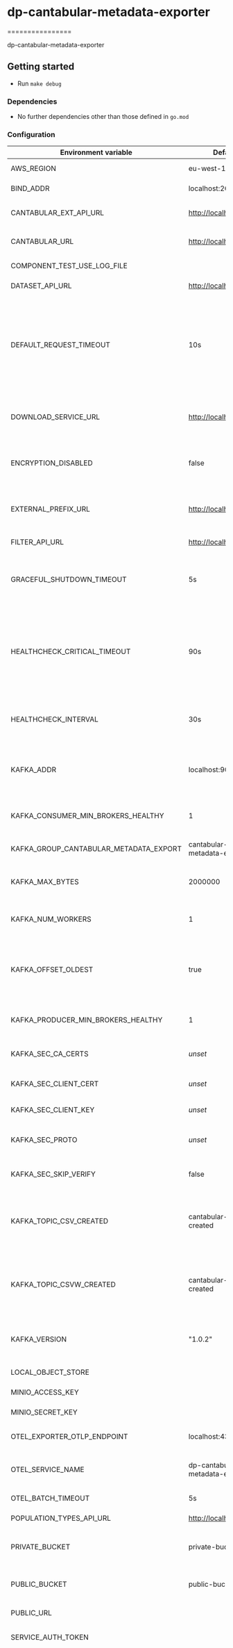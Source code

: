 # dp-cantabular-metadata-exporter

================

dp-cantabular-metadata-exporter

## Getting started

- Run `make debug`

### Dependencies

- No further dependencies other than those defined in `go.mod`

### Configuration

| Environment variable                   | Default                            | Description                                                                                                                                                                             |
| -------------------------------------- | ---------------------------------- | --------------------------------------------------------------------------------------------------------------------------------------------------------------------------------------- |
| AWS_REGION                             | eu-west-1                          | The AWS region to use                                                                                                                                                                   |
| BIND_ADDR                              | localhost:26700                    | The host and port to bind to                                                                                                                                                            |
| CANTABULAR_EXT_API_URL                 | <http://localhost:8492>            | The Cantabular API extension URL                                                                                                                                                        |
| CANTABULAR_URL                         | <http://localhost:8491>            | The Cantabular server URL                                                                                                                                                               |
| COMPONENT_TEST_USE_LOG_FILE            |                                    | Used during feature tests                                                                                                                                                               |
| DATASET_API_URL                        | <http://localhost:22000>           | The Dataset API URL                                                                                                                                                                     |
| DEFAULT_REQUEST_TIMEOUT                | 10s                                | Default timeout for graphQL queries against Cantabular API extension and HTTP requests for the Cantabular Client only                                                                   |
| DOWNLOAD_SERVICE_URL                   | <http://localhost:23600>           | The Download Service URL, only used to generate download links                                                                                                                          |
| ENCRYPTION_DISABLED                    | false                              | Flag to enable/disable encryption for un-published files                                                                                                                                |
| EXTERNAL_PREFIX_URL                    | <http://localhost:22000>           | The string used to add environment prefixes to URL's                                                                                                                                    |
| FILTER_API_URL                         | <http://localhost:22100>           | The Fiilter API URL                                                                                                                                                                     |
| GRACEFUL_SHUTDOWN_TIMEOUT              | 5s                                 | The graceful shutdown timeout in seconds (`time.Duration` format)                                                                                                                       |
| HEALTHCHECK_CRITICAL_TIMEOUT           | 90s                                | Time to wait until an unhealthy dependent propagates its state to make this app unhealthy (`time.Duration` format)                                                                      |
| HEALTHCHECK_INTERVAL                   | 30s                                | Time between self-healthchecks (`time.Duration` format)                                                                                                                                 |
| KAFKA_ADDR                             | localhost:9092                     | The kafka broker addresses (can be comma separated)                                                                                                                                     |
| KAFKA_CONSUMER_MIN_BROKERS_HEALTHY     | 1                                  | the minimum number of healthy brokers                                                                                                                                                   |
| KAFKA_GROUP_CANTABULAR_METADATA_EXPORT | cantabular-metadata-export         | The cantabular metadata export group                                                                                                                                                    |
| KAFKA_MAX_BYTES                        | 2000000                            | the maximum number of bytes per kafka message                                                                                                                                           |
| KAFKA_NUM_WORKERS                      | 1                                  | The maximum number of parallel kafka consumers                                                                                                                                          |
| KAFKA_OFFSET_OLDEST                    | true                               | Start processing Kafka messages in order from the oldest in the queue                                                                                                                   |
| KAFKA_PRODUCER_MIN_BROKERS_HEALTHY     | 1                                  | The minimum number of healthy brokers                                                                                                                                                   |
| KAFKA_SEC_CA_CERTS                     | _unset_                            | CA cert chain for the server cert [^1]                                                                                                                                                  |
| KAFKA_SEC_CLIENT_CERT                  | _unset_                            | PEM for the client certificate [^1]                                                                                                                                                     |
| KAFKA_SEC_CLIENT_KEY                   | _unset_                            | PEM for the client key [^1]                                                                                                                                                             |
| KAFKA_SEC_PROTO                        | _unset_                            | if set to `TLS`, kafka connections will use TLS [^1]                                                                                                                                    |
| KAFKA_SEC_SKIP_VERIFY                  | false                              | ignores server certificate issues if `true` [^1]                                                                                                                                        |
| KAFKA_TOPIC_CSV_CREATED                | cantabular-csv-created             | The name of the topic that is produced after a CSV file has been successfully generated                                                                                                 |
| KAFKA_TOPIC_CSVW_CREATED               | cantabular-csvw-created            | The name of the topic that is produced after a CSVW file has been successfully generated                                                                                                |
| KAFKA_VERSION                          | "1.0.2"                            | The kafka version that this service expects to connect to                                                                                                                               |
| LOCAL_OBJECT_STORE                     |                                    | Used during feature tests                                                                                                                                                               |
| MINIO_ACCESS_KEY                       |                                    | Used during feature tests                                                                                                                                                               |
| MINIO_SECRET_KEY                       |                                    | Used during feature tests                                                                                                                                                               |
| OTEL_EXPORTER_OTLP_ENDPOINT            | localhost:4317                     | Endpoint for OpenTelemetry service                                                                                                                                                      |
| OTEL_SERVICE_NAME                      | dp-cantabular-metadata-exporter    | Label of service for OpenTelemetry service      
| OTEL_BATCH_TIMEOUT                     | 5s                                 | Timeout for OpenTelemetry                                                                                                                                |
| POPULATION_TYPES_API_URL               | <http://localhost:27300>           | The Population Types API URL                                                                                                                                                            |
| PRIVATE_BUCKET                         | private-bucket                     | The name of the S3 bucket to store un-published files                                                                                                                                   |
| PUBLIC_BUCKET                          | public-bucket                      | The name of the S3 bucket to store published files                                                                                                                                      |
| PUBLIC_URL                             |                                    | The S3 bucket url                                                                                                                                                                       |
| SERVICE_AUTH_TOKEN                     |                                    | The service token for this app                                                                                                                                                          |
| STOP_CONSUMING_ON_UNHEALTHY            | true                               | Flag to enable/disable kafka-consumer consumption depending on health status. If true, the consumer will stop consuming on 'WARNING' and 'CRITICAL' and it will start consuming on 'OK' |
| S3_PUBLIC_URL                          |                                    | The S3 public bucket url                                                                                                                                                                |
| VAULT_ADDR                             | <http://localhost:8200>            | The address of vault                                                                                                                                                                    |
| VAULT_PATH                             | secret/shared/psk                  | The vault path to store psks                                                                                                                                                            |
| VAULT_TOKEN                            | -                                  | Use `make debug` to set a vault token                                                                                                                                                   |

[^1]: For more info, see the [kafka TLS examples documentation](https://github.com/ONSdigital/dp-kafka/tree/main/examples#tls)

### Healthcheck

The `/health` endpoint returns the current status of the service. Dependent services are health checked on an interval defined by the `HEALTHCHECK_INTERVAL` environment variable.

On a development machine a request to the health check endpoint can be made by:

`curl localhost:8125/health`

### Contributing

See [CONTRIBUTING](CONTRIBUTING.md) for details.

### License

Copyright © 2023, Office for National Statistics (<https://www.ons.gov.uk>)

Released under MIT license, see [LICENSE](LICENSE.md) for details
